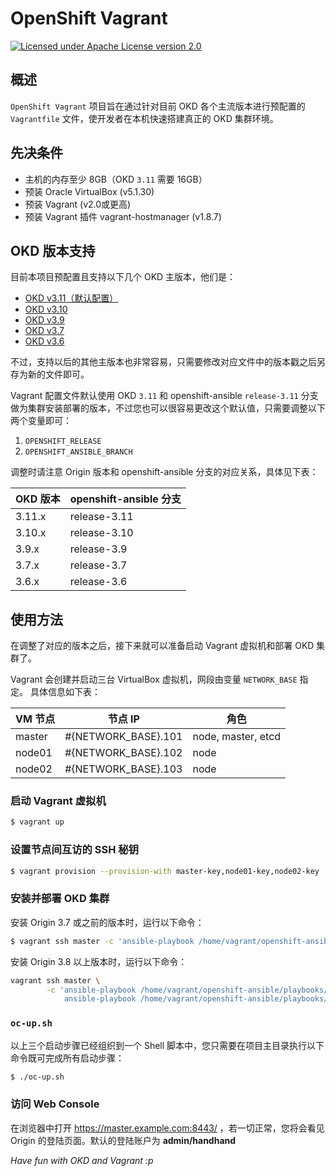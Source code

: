 # OpenShift Vagrant

[![Licensed under Apache License version 2.0](https://img.shields.io/badge/license-Apache%202.0-blue.svg)](https://www.apache.org/licenses/LICENSE-2.0)

## 概述

`OpenShift Vagrant` 项目旨在通过针对目前 OKD 各个主流版本进行预配置的 `Vagrantfile` 文件，使开发者在本机快速搭建真正的 OKD 集群环境。

## 先决条件

- 主机的内存至少 8GB（OKD `3.11` 需要 16GB）
- 预装 Oracle VirtualBox (v5.1.30)
- 预装 Vagrant (v2.0或更高)
- 预装 Vagrant 插件 vagrant-hostmanager (v1.8.7)

## OKD 版本支持

目前本项目预配置且支持以下几个 OKD 主版本，他们是：

- [OKD v3.11（默认配置）](https://github.com/openshift/origin/releases/tag/v3.11.0)
- [OKD v3.10](https://github.com/openshift/origin/releases/tag/v3.10.0)
- [OKD v3.9 ](https://github.com/openshift/origin/releases/tag/v3.9.0)
- [OKD v3.7](https://github.com/openshift/origin/releases/tag/v3.7.2)
- [OKD v3.6](https://github.com/openshift/origin/releases/tag/v3.6.1)

不过，支持以后的其他主版本也非常容易，只需要修改对应文件中的版本戳之后另存为新的文件即可。

Vagrant 配置文件默认使用 OKD `3.11` 和 openshift-ansible `release-3.11` 分支做为集群安装部署的版本，不过您也可以很容易更改这个默认值，只需要调整以下两个变量即可：

1. `OPENSHIFT_RELEASE`
2. `OPENSHIFT_ANSIBLE_BRANCH`

调整时请注意 Origin 版本和 openshift-ansible 分支的对应关系，具体见下表：

| OKD 版本 | openshift-ansible 分支 |
| --- | --- |
| 3.11.x | release-3.11 |
| 3.10.x | release-3.10 |
| 3.9.x | release-3.9 |
| 3.7.x | release-3.7 |
| 3.6.x | release-3.6 |


## 使用方法

在调整了对应的版本之后，接下来就可以准备启动 Vagrant 虚拟机和部署 OKD 集群了。

Vagrant 会创建并启动三台 VirtualBox 虚拟机，网段由变量 `NETWORK_BASE` 指定。 具体信息如下表：

| VM 节点 | 节点 IP | 角色 |
| --- | --- | --- |
| master | #{NETWORK_BASE}.101 | node, master, etcd |
| node01 | #{NETWORK_BASE}.102 | node |
| node02 | #{NETWORK_BASE}.103 | node |

### 启动 Vagrant 虚拟机

```bash
$ vagrant up
```

### 设置节点间互访的 SSH 秘钥

```bash
$ vagrant provision --provision-with master-key,node01-key,node02-key
```

### 安装并部署 OKD 集群

安装 Origin 3.7 或之前的版本时，运行以下命令：

```bash
$ vagrant ssh master -c 'ansible-playbook /home/vagrant/openshift-ansible/playbooks/byo/config.yml'
```

安装 Origin 3.8 以上版本时，运行以下命令：

```bash
vagrant ssh master \
        -c 'ansible-playbook /home/vagrant/openshift-ansible/playbooks/prerequisites.yml &&
            ansible-playbook /home/vagrant/openshift-ansible/playbooks/deploy_cluster.yml'
```

### `oc-up.sh`

以上三个启动步骤已经组织到一个 Shell 脚本中，您只需要在项目主目录执行以下命令既可完成所有启动步骤：

```bash
$ ./oc-up.sh
```

### 访问 Web Console

在浏览器中打开 https://master.example.com:8443/ ，若一切正常，您将会看见 Origin 的登陆页面。默认的登陆账户为 **admin/handhand**

*Have fun with OKD and Vagrant :p*